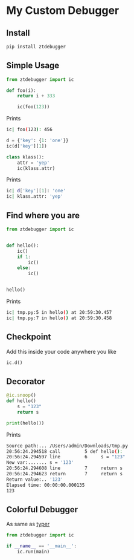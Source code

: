 # My Custom Debugger

## Install
```bash
pip install ztdebugger
```

## Simple Usage

```python
from ztdebugger import ic

def foo(i):
    return i + 333

    ic(foo(123))
```
Prints
```bash
ic| foo(123): 456
```

```python
d = {'key': {1: 'one'}}
ic(d['key'][1])

class klass():
    attr = 'yep'
    ic(klass.attr)
```
Prints
```bash
ic| d['key'][1]: 'one'
ic| klass.attr: 'yep'
```

## Find where you are

```python
from ztdebugger import ic


def hello():
    ic()
    if 1:
        ic()
    else:
        ic()


hello()
```
Prints
```bash
ic| tmp.py:5 in hello() at 20:59:30.457
ic| tmp.py:7 in hello() at 20:59:30.458
```

## Checkpoint

Add this inside your code anywhere you like
```python
ic.d()
```

## Decorator

```python
@ic.snoop()
def hello()
    s = "123"
    return s

print(hello())
```
Prints
```bash
Source path:... /Users/admin/Downloads/tmp.py
20:56:24.294518 call         5 def hello():
20:56:24.294597 line         6     s = "123"
New var:....... s = '123'
20:56:24.294608 line         7     return s
20:56:24.294623 return       7     return s
Return value:.. '123'
Elapsed time: 00:00:00.000135
123
```

## Colorful Debugger

As same as [typer](https://typer.tiangolo.com/)

```python
from ztdebugger import ic

if __name__ == '__main__':
    ic.run(main)
```
